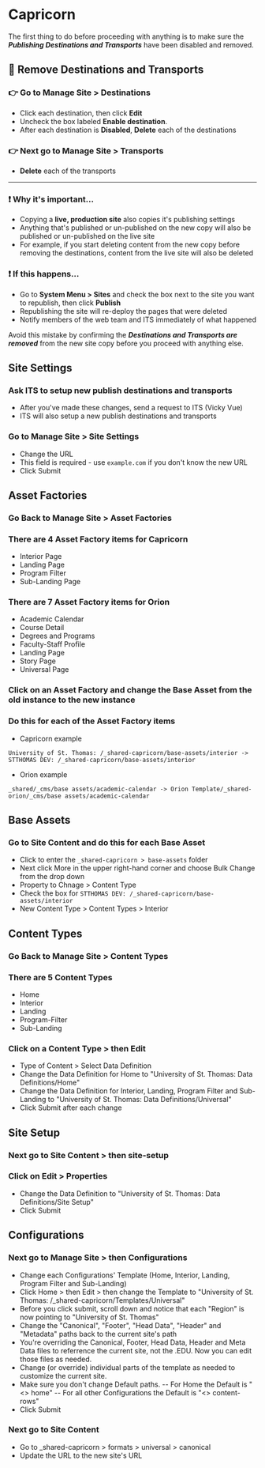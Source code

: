 # Capricorn

The first thing to do before proceeding with anything is to make sure the **_Publishing Destinations and Transports_** have been disabled and removed.

## :dart: Remove Destinations and Transports

### :point_right: Go to Manage Site > Destinations

-   Click each destination, then click **Edit**
-   Uncheck the box labeled **Enable destination**.
-   After each destination is **Disabled**, **Delete** each of the destinations

### :point_right: Next go to Manage Site > Transports

-   **Delete** each of the transports

---

### :exclamation: Why it's important...

-   Copying a **live, production site** also copies it's publishing settings
-   Anything that's published or un-published on the new copy will also be published or un-published on the live site
-   For example, if you start deleting content from the new copy before removing the destinations, content from the live site will also be deleted

### :exclamation: If this happens...

-   Go to **System Menu > Sites** and check the box next to the site you want to republish, then click **Publish**
-   Republishing the site will re-deploy the pages that were deleted
-   Notify members of the web team and ITS immediately of what happened

Avoid this mistake by confirming the **_Destinations and Transports are removed_** from the new site copy before you proceed with anything else.

## Site Settings

### Ask ITS to setup new publish destinations and transports

-   After you've made these changes, send a request to ITS (Vicky Vue)
-   ITS will also setup a new publish destinations and transports

### Go to Manage Site > Site Settings

-   Change the URL
-   This field is required - use `example.com` if you don't know the new URL
-   Click Submit

## Asset Factories

### Go Back to Manage Site > Asset Factories

### There are 4 Asset Factory items for Capricorn

-   Interior Page
-   Landing Page
-   Program Filter
-   Sub-Landing Page

### There are 7 Asset Factory items for Orion

-   Academic Calendar
-   Course Detail
-   Degrees and Programs
-   Faculty-Staff Profile
-   Landing Page
-   Story Page
-   Universal Page

### Click on an Asset Factory and change the Base Asset from the old instance to the new instance

### Do this for each of the Asset Factory items

-   Capricorn example

```
University of St. Thomas: /_shared-capricorn/base-assets/interior -> STTHOMAS DEV: /_shared-capricorn/base-assets/interior
```

-   Orion example

```
_shared/_cms/base assets/academic-calendar -> Orion Template/_shared-orion/_cms/base assets/academic-calendar
```

## Base Assets

### Go to Site Content and do this for each Base Asset

-   Click to enter the `_shared-capricorn > base-assets` folder
-   Next click More in the upper right-hand corner and choose Bulk Change from the drop down
-   Property to Chnage > Content Type
-   Check the box for `STTHOMAS DEV: /_shared-capricorn/base-assets/interior`
-   New Content Type > Content Types > Interior

## Content Types

### Go Back to Manage Site > Content Types

### There are 5 Content Types

-   Home
-   Interior
-   Landing
-   Program-Filter
-   Sub-Landing

### Click on a Content Type > then Edit

-   Type of Content > Select Data Definition
-   Change the Data Definition for Home to "University of St. Thomas: Data Definitions/Home"
-   Change the Data Definition for Interior, Landing, Program Filter and Sub-Landing to "University of St. Thomas: Data Definitions/Universal"
-   Click Submit after each change

## Site Setup

### Next go to Site Content > then site-setup

### Click on Edit > Properties

-   Change the Data Definition to "University of St. Thomas: Data Definitions/Site Setup"
-   Click Submit

## Configurations

### Next go to Manage Site > then Configurations

-   Change each Configurations' Template (Home, Interior, Landing, Program Filter and Sub-Landing)
-   Click Home > then Edit > then change the Template to "University of St. Thomas: /\_shared-capricorn/Templates/Universal"
-   Before you click submit, scroll down and notice that each "Region" is now pointing to "University of St. Thomas"
-   Change the "Canonical", "Footer", "Head Data", "Header" and "Metadata" paths back to the current site's path
-   You're overriding the Canonical, Footer, Head Data, Header and Meta Data files to referrence the current site, not the .EDU. Now you can edit those files as needed.
-   Change (or override) individual parts of the template as needed to customize the current site.
-   Make sure you don't change Default paths.
    -- For Home the Default is "<> home"
    -- For all other Configurations the Default is "<> content-rows"
-   Click Submit

### Next go to Site Content

-   Go to \_shared-capricorn > formats > universal > canonical
-   Update the URL to the new site's URL
